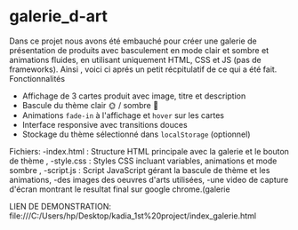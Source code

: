 # galerie_d-art
Dans ce projet nous avons été embauché pour créer une galerie de présentation de produits avec basculement en mode clair et sombre et animations fluides,
en utilisant uniquement HTML, CSS et JS (pas de frameworks).
Ainsi , voici ci aprés un petit récpitulatif de ce qui a été fait.
Fonctionnalités

-  Affichage de 3 cartes produit avec image, titre et description
-  Bascule du thème clair 🌞 / sombre 🌙
-  Animations `fade-in` à l'affichage et `hover` sur les cartes
- Interface responsive avec transitions douces
- Stockage du thème sélectionné dans `localStorage` (optionnel)

Fichiers:
-index.html : Structure HTML principale avec la galerie et le bouton de thème ,
-style.css : Styles CSS incluant variables, animations et mode sombre ,
-script.js : Script JavaScript gérant la bascule de thème et les animations,
-des images des oeuvres d'arts utilisées,
-une video de capture d'écran montrant le resultat final sur google chrome.(galerie

LIEN DE DEMONSTRATION: file:///C:/Users/hp/Desktop/kadia_1st%20project/index_galerie.html
